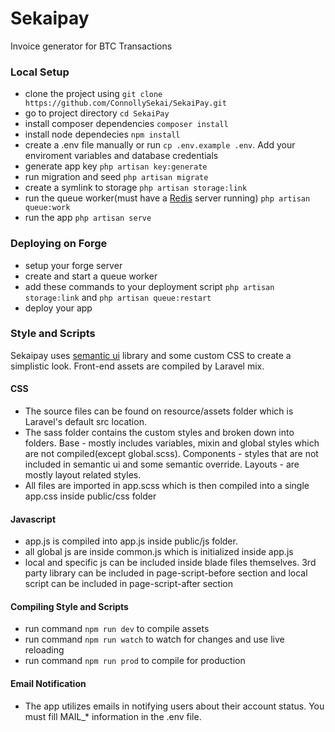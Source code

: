 # Sekaipay
Invoice generator for BTC Transactions

### Local Setup
- clone the project using `git clone https://github.com/ConnollySekai/SekaiPay.git`
- go to project directory `cd SekaiPay`
- install composer dependencies `composer install`
- install node dependecies `npm install`
- create a .env file manually or run `cp .env.example .env`. Add your enviroment variables and database credentials
- generate app key `php artisan key:generate`
- run migration and seed `php artisan migrate`
- create a symlink to storage `php artisan storage:link`
- run the queue worker(must have a [Redis](https://redis.io/) server running) `php artisan queue:work`
- run the app `php artisan serve`

### Deploying on Forge
- setup your forge server
- create and start a queue worker
- add these commands to your deployment script `php artisan storage:link` and `php artisan queue:restart`
- deploy your app

### Style and Scripts
Sekaipay uses [semantic ui](https://semantic-ui.com) library and some custom CSS to create a simplistic look.
Front-end assets are compiled by Laravel mix.

#### CSS
- The source files can be found on resource/assets folder which is Laravel's default src location.
- The sass folder contains the custom styles and broken down into folders. Base - mostly includes variables, mixin and global styles which are not compiled(except global.scss). Components - styles that are not included in semantic ui and some semantic override. Layouts - are mostly layout related styles.
- All files are imported in app.scss which is then compiled into a single app.css inside public/css folder

#### Javascript
- app.js is compiled into app.js inside public/js folder.
- all global js are inside common.js which is initialized inside app.js
- local and specific js can be included inside blade files themselves. 3rd party library can be included in page-script-before section and local script can be included in page-script-after section

#### Compiling Style and Scripts
- run command `npm run dev` to compile assets
- run command `npm run watch` to watch for changes and use live reloading
- run command `npm run prod` to compile for production

#### Email Notification
- The app utilizes emails in notifying users about their account status. You must fill MAIL_* information in the .env file.